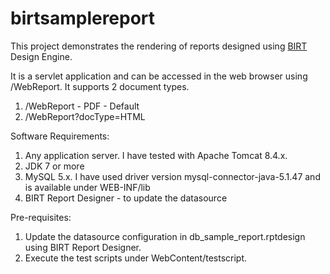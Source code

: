 # birtsamplereport
This project demonstrates the rendering of reports designed using <a href="https://www.eclipse.org/birt/getting-started/" target="">BIRT</a> Design Engine.

It is a servlet application and can be accessed in the web browser using /WebReport.
It supports 2 document types.
1. /WebReport - PDF - Default
2. /WebReport?docType=HTML 

Software Requirements:
1. Any application server. I have tested with Apache Tomcat 8.4.x. 
2. JDK 7 or more
3. MySQL 5.x. I have used driver version mysql-connector-java-5.1.47 and is available under WEB-INF/lib
4. BIRT Report Designer -  to update the datasource

Pre-requisites:

1. Update the datasource configuration in db_sample_report.rptdesign using BIRT Report Designer.
2. Execute the test scripts under WebContent/testscript.
